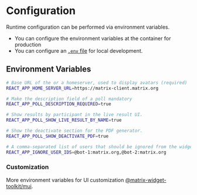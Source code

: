 # Configuration

Runtime configuration can be performed via environment variables.

- You can configure the environment variables at the container for production
- You can configure an [`.env` file](https://create-react-app.dev/docs/adding-custom-environment-variables/#adding-development-environment-variables-in-env) for local development.

## Environment Variables

```sh
# Base URL of the or a homeserver, used to display avatars (required)
REACT_APP_HOME_SERVER_URL=https://matrix-client.matrix.org

# Make the description field of a poll mandatory
REACT_APP_POLL_DESCRIPTION_REQUIRED=true

# Show results by participant in the live result UI.
REACT_APP_POLL_SHOW_LIVE_RESULT_BY_NAME=true

# Show the deactivate section for the PDF generator.
REACT_APP_POLL_SHOW_DEACTIVATE_PDF=true

# A comma-separated list of users that should be ignored from the widget, useful for bots that are in the room
REACT_APP_IGNORE_USER_IDS=@bot-1:matrix.org,@bot-2:matrix.org
```

### Customization

More environment variables for UI customization [@matrix-widget-toolkit/mui](https://www.npmjs.com/package/@matrix-widget-toolkit/mui#customization).
